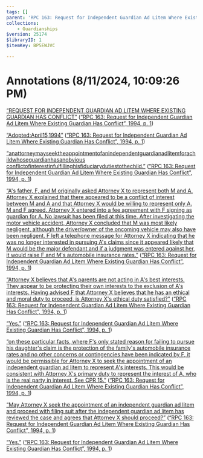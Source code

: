 ```yaml
---
tags: []
parent: 'RPC 163: Request for Independent Guardian Ad Litem Where Existing Guardian Has Conflict'
collections:
    - Guardianships
$version: 25174
$libraryID: 1
$itemKey: BP5EWJVC

---
```

# Annotations (8/11/2024, 10:09:26 PM)

<span class="highlight" data-annotation="%7B%22attachmentURI%22%3A%22http%3A%2F%2Fzotero.org%2Fusers%2F21885%2Fitems%2FJNU4GVS8%22%2C%22annotationKey%22%3A%229WTBQV2K%22%2C%22color%22%3A%22%23fced8c%22%2C%22pageLabel%22%3A%221%22%2C%22position%22%3A%7B%22pageIndex%22%3A0%2C%22rects%22%3A%5B%5B41.351%2C640.167%2C497.602%2C658.647%5D%2C%5B41.186%2C616.917%2C322.143%2C635.397%5D%5D%7D%2C%22citationItem%22%3A%7B%22uris%22%3A%5B%22http%3A%2F%2Fzotero.org%2Fusers%2F21885%2Fitems%2FWJXDNE69%22%5D%2C%22locator%22%3A%221%22%7D%7D" ztype="zhighlight"><a href="zotero://open-pdf/library/items/JNU4GVS8?page=1&#x26;annotation=9WTBQV2K">“REQUEST FOR INDEPENDENT GUARDIAN AD LITEM WHERE EXISTING GUARDIAN HAS CONFLICT”</a></span> <span class="citation" data-citation="%7B%22citationItems%22%3A%5B%7B%22uris%22%3A%5B%22http%3A%2F%2Fzotero.org%2Fusers%2F21885%2Fitems%2FWJXDNE69%22%5D%2C%22locator%22%3A%221%22%7D%5D%2C%22properties%22%3A%7B%7D%7D" ztype="zcitation">(<span class="citation-item"><a href="zotero://select/library/items/WJXDNE69"><a href="zotero://select/library/items/WJXDNE69">“RPC 163: Request for Independent Guardian Ad Litem Where Existing Guardian Has Conflict”, 1994, p. 1</a></a></span>)</span>

<span class="highlight" data-annotation="%7B%22attachmentURI%22%3A%22http%3A%2F%2Fzotero.org%2Fusers%2F21885%2Fitems%2FJNU4GVS8%22%2C%22annotationKey%22%3A%22XMKSIBJI%22%2C%22color%22%3A%22%23fced8c%22%2C%22pageLabel%22%3A%221%22%2C%22position%22%3A%7B%22pageIndex%22%3A0%2C%22rects%22%3A%5B%5B38.112%2C592.416%2C129.831%2C607.707%5D%5D%7D%2C%22citationItem%22%3A%7B%22uris%22%3A%5B%22http%3A%2F%2Fzotero.org%2Fusers%2F21885%2Fitems%2FWJXDNE69%22%5D%2C%22locator%22%3A%221%22%7D%7D" ztype="zhighlight"><a href="zotero://open-pdf/library/items/JNU4GVS8?page=1&#x26;annotation=XMKSIBJI">“Adopted:April15,1994”</a></span> <span class="citation" data-citation="%7B%22citationItems%22%3A%5B%7B%22uris%22%3A%5B%22http%3A%2F%2Fzotero.org%2Fusers%2F21885%2Fitems%2FWJXDNE69%22%5D%2C%22locator%22%3A%221%22%7D%5D%2C%22properties%22%3A%7B%7D%7D" ztype="zcitation">(<span class="citation-item"><a href="zotero://select/library/items/WJXDNE69"><a href="zotero://select/library/items/WJXDNE69">“RPC 163: Request for Independent Guardian Ad Litem Where Existing Guardian Has Conflict”, 1994, p. 1</a></a></span>)</span>

<span class="highlight" data-annotation="%7B%22attachmentURI%22%3A%22http%3A%2F%2Fzotero.org%2Fusers%2F21885%2Fitems%2FJNU4GVS8%22%2C%22annotationKey%22%3A%22CALZXFCW%22%2C%22color%22%3A%22%23fced8c%22%2C%22pageLabel%22%3A%221%22%2C%22position%22%3A%7B%22pageIndex%22%3A0%2C%22rects%22%3A%5B%5B111.597%2C566.166%2C572.026%2C581.457%5D%2C%5B569.29%2C566.166%2C573.112%2C581.457%5D%2C%5B40.049%2C553.416%2C281.056%2C568.707%5D%5D%7D%2C%22citationItem%22%3A%7B%22uris%22%3A%5B%22http%3A%2F%2Fzotero.org%2Fusers%2F21885%2Fitems%2FWJXDNE69%22%5D%2C%22locator%22%3A%221%22%7D%7D" ztype="zhighlight"><a href="zotero://open-pdf/library/items/JNU4GVS8?page=1&#x26;annotation=CALZXFCW">“anattorneymayseektheappointmentofanindependentguardianadlitemforachildwhoseguardianhasanobvious conflictofinterestinfulfillinghisfiduciarydutiestothechild.”</a></span> <span class="citation" data-citation="%7B%22citationItems%22%3A%5B%7B%22uris%22%3A%5B%22http%3A%2F%2Fzotero.org%2Fusers%2F21885%2Fitems%2FWJXDNE69%22%5D%2C%22locator%22%3A%221%22%7D%5D%2C%22properties%22%3A%7B%7D%7D" ztype="zcitation">(<span class="citation-item"><a href="zotero://select/library/items/WJXDNE69"><a href="zotero://select/library/items/WJXDNE69">“RPC 163: Request for Independent Guardian Ad Litem Where Existing Guardian Has Conflict”, 1994, p. 1</a></a></span>)</span>

<span class="highlight" data-annotation="%7B%22attachmentURI%22%3A%22http%3A%2F%2Fzotero.org%2Fusers%2F21885%2Fitems%2FJNU4GVS8%22%2C%22annotationKey%22%3A%22A6LLLJFD%22%2C%22color%22%3A%22%23fced8c%22%2C%22pageLabel%22%3A%221%22%2C%22position%22%3A%7B%22pageIndex%22%3A0%2C%22rects%22%3A%5B%5B183.996%2C473.166%2C563.04%2C488.457%5D%2C%5B51.318%2C460.416%2C556.839%2C475.707%5D%2C%5B51.543%2C447.666%2C78.201%2C462.957%5D%2C%5B514.311%2C447.666%2C536.487%2C462.957%5D%2C%5B51.48%2C434.916%2C554.391%2C450.207%5D%2C%5B51.57%2C422.166%2C238.716%2C437.457%5D%2C%5B239.022%2C422.166%2C566.064%2C437.457%5D%2C%5B51.48%2C409.416%2C549.432%2C424.707%5D%2C%5B51.219%2C395.916%2C244.107%2C411.207%5D%5D%7D%2C%22citationItem%22%3A%7B%22uris%22%3A%5B%22http%3A%2F%2Fzotero.org%2Fusers%2F21885%2Fitems%2FWJXDNE69%22%5D%2C%22locator%22%3A%221%22%7D%7D" ztype="zhighlight"><a href="zotero://open-pdf/library/items/JNU4GVS8?page=1&#x26;annotation=A6LLLJFD">“A's father, F, and M originally asked Attorney X to represent both M and A. Attorney X explained that there appeared to be a conflict of interest between M and A and that Attorney X would be willing to represent only A. M and F agreed. Attorney X entered into a fee agreement with F signing as guardian for A. No lawsuit has been filed at this time. After investigating the motor vehicle accident, Attorney X concluded that M was most likely negligent, although the driver/owner of the oncoming vehicle may also have been negligent. F left a telephone message for Attorney X indicating that he was no longer interested in pursuing A's claims since it appeared likely that M would be the major defendant and if a judgment was entered against her, it would raise F and M's automobile insurance rates.”</a></span> <span class="citation" data-citation="%7B%22citationItems%22%3A%5B%7B%22uris%22%3A%5B%22http%3A%2F%2Fzotero.org%2Fusers%2F21885%2Fitems%2FWJXDNE69%22%5D%2C%22locator%22%3A%221%22%7D%5D%2C%22properties%22%3A%7B%7D%7D" ztype="zcitation">(<span class="citation-item"><a href="zotero://select/library/items/WJXDNE69"><a href="zotero://select/library/items/WJXDNE69">“RPC 163: Request for Independent Guardian Ad Litem Where Existing Guardian Has Conflict”, 1994, p. 1</a></a></span>)</span>

<span class="highlight" data-annotation="%7B%22attachmentURI%22%3A%22http%3A%2F%2Fzotero.org%2Fusers%2F21885%2Fitems%2FJNU4GVS8%22%2C%22annotationKey%22%3A%22KS6JIBSB%22%2C%22color%22%3A%22%23fced8c%22%2C%22pageLabel%22%3A%221%22%2C%22position%22%3A%7B%22pageIndex%22%3A0%2C%22rects%22%3A%5B%5B470.736%2C357.666%2C566.28%2C372.957%5D%2C%5B51.129%2C344.916%2C542.34%2C360.207%5D%2C%5B51.552%2C332.166%2C549.594%2C347.457%5D%5D%7D%2C%22citationItem%22%3A%7B%22uris%22%3A%5B%22http%3A%2F%2Fzotero.org%2Fusers%2F21885%2Fitems%2FWJXDNE69%22%5D%2C%22locator%22%3A%221%22%7D%7D" ztype="zhighlight"><a href="zotero://open-pdf/library/items/JNU4GVS8?page=1&#x26;annotation=KS6JIBSB">“Attorney X believes that A's parents are not acting in A's best interests. They appear to be protecting their own interests to the exclusion of A's interests. Having advised F that Attorney X believes that he has an ethical and moral duty to proceed, is Attorney X's ethical duty satisfied?”</a></span> <span class="citation" data-citation="%7B%22citationItems%22%3A%5B%7B%22uris%22%3A%5B%22http%3A%2F%2Fzotero.org%2Fusers%2F21885%2Fitems%2FWJXDNE69%22%5D%2C%22locator%22%3A%221%22%7D%5D%2C%22properties%22%3A%7B%7D%7D" ztype="zcitation">(<span class="citation-item"><a href="zotero://select/library/items/WJXDNE69"><a href="zotero://select/library/items/WJXDNE69">“RPC 163: Request for Independent Guardian Ad Litem Where Existing Guardian Has Conflict”, 1994, p. 1</a></a></span>)</span>

<span class="highlight" data-annotation="%7B%22attachmentURI%22%3A%22http%3A%2F%2Fzotero.org%2Fusers%2F21885%2Fitems%2FJNU4GVS8%22%2C%22annotationKey%22%3A%22NPP8645N%22%2C%22color%22%3A%22%23fced8c%22%2C%22pageLabel%22%3A%221%22%2C%22position%22%3A%7B%22pageIndex%22%3A0%2C%22rects%22%3A%5B%5B51.12%2C301.401%2C65.34%2C307.674%5D%5D%7D%2C%22citationItem%22%3A%7B%22uris%22%3A%5B%22http%3A%2F%2Fzotero.org%2Fusers%2F21885%2Fitems%2FWJXDNE69%22%5D%2C%22locator%22%3A%221%22%7D%7D" ztype="zhighlight"><a href="zotero://open-pdf/library/items/JNU4GVS8?page=1&#x26;annotation=NPP8645N">“Yes.”</a></span> <span class="citation" data-citation="%7B%22citationItems%22%3A%5B%7B%22uris%22%3A%5B%22http%3A%2F%2Fzotero.org%2Fusers%2F21885%2Fitems%2FWJXDNE69%22%5D%2C%22locator%22%3A%221%22%7D%5D%2C%22properties%22%3A%7B%7D%7D" ztype="zcitation">(<span class="citation-item"><a href="zotero://select/library/items/WJXDNE69"><a href="zotero://select/library/items/WJXDNE69">“RPC 163: Request for Independent Guardian Ad Litem Where Existing Guardian Has Conflict”, 1994, p. 1</a></a></span>)</span>

<span class="highlight" data-annotation="%7B%22attachmentURI%22%3A%22http%3A%2F%2Fzotero.org%2Fusers%2F21885%2Fitems%2FJNU4GVS8%22%2C%22annotationKey%22%3A%22QSRA2ZTG%22%2C%22color%22%3A%22%23fced8c%22%2C%22pageLabel%22%3A%221%22%2C%22position%22%3A%7B%22pageIndex%22%3A0%2C%22rects%22%3A%5B%5B107.482%2C295.416%2C562.684%2C310.707%5D%2C%5B51.498%2C282.666%2C547.632%2C297.957%5D%2C%5B51.129%2C269.916%2C551.628%2C285.207%5D%2C%5B51.129%2C257.166%2C441.319%2C272.457%5D%5D%7D%2C%22citationItem%22%3A%7B%22uris%22%3A%5B%22http%3A%2F%2Fzotero.org%2Fusers%2F21885%2Fitems%2FWJXDNE69%22%5D%2C%22locator%22%3A%221%22%7D%7D" ztype="zhighlight"><a href="zotero://open-pdf/library/items/JNU4GVS8?page=1&#x26;annotation=QSRA2ZTG">“on these particular facts, where F's only stated reason for failing to pursue his daughter's claim is the protection of the family's automobile insurance rates and no other concerns or contingencies have been indicated by F, it would be permissible for Attorney X to seek the appointment of an independent guardian ad litem to represent A's interests. This would be consistent with Attorney X's primary duty to represent the interest of A, who is the real party in interest. See CPR 15.”</a></span> <span class="citation" data-citation="%7B%22citationItems%22%3A%5B%7B%22uris%22%3A%5B%22http%3A%2F%2Fzotero.org%2Fusers%2F21885%2Fitems%2FWJXDNE69%22%5D%2C%22locator%22%3A%221%22%7D%5D%2C%22properties%22%3A%7B%7D%7D" ztype="zcitation">(<span class="citation-item"><a href="zotero://select/library/items/WJXDNE69"><a href="zotero://select/library/items/WJXDNE69">“RPC 163: Request for Independent Guardian Ad Litem Where Existing Guardian Has Conflict”, 1994, p. 1</a></a></span>)</span>

<span class="highlight" data-annotation="%7B%22attachmentURI%22%3A%22http%3A%2F%2Fzotero.org%2Fusers%2F21885%2Fitems%2FJNU4GVS8%22%2C%22annotationKey%22%3A%22TXW8G9LK%22%2C%22color%22%3A%22%23fced8c%22%2C%22pageLabel%22%3A%221%22%2C%22position%22%3A%7B%22pageIndex%22%3A0%2C%22rects%22%3A%5B%5B51.561%2C221.166%2C537.012%2C236.457%5D%2C%5B51.381%2C208.416%2C374.94%2C223.707%5D%5D%7D%2C%22citationItem%22%3A%7B%22uris%22%3A%5B%22http%3A%2F%2Fzotero.org%2Fusers%2F21885%2Fitems%2FWJXDNE69%22%5D%2C%22locator%22%3A%221%22%7D%7D" ztype="zhighlight"><a href="zotero://open-pdf/library/items/JNU4GVS8?page=1&#x26;annotation=TXW8G9LK">“May Attorney X seek the appointment of an independent guardian ad litem and proceed with filing suit after the independent guardian ad litem has reviewed the case and agrees that Attorney X should proceed?”</a></span> <span class="citation" data-citation="%7B%22citationItems%22%3A%5B%7B%22uris%22%3A%5B%22http%3A%2F%2Fzotero.org%2Fusers%2F21885%2Fitems%2FWJXDNE69%22%5D%2C%22locator%22%3A%221%22%7D%5D%2C%22properties%22%3A%7B%7D%7D" ztype="zcitation">(<span class="citation-item"><a href="zotero://select/library/items/WJXDNE69"><a href="zotero://select/library/items/WJXDNE69">“RPC 163: Request for Independent Guardian Ad Litem Where Existing Guardian Has Conflict”, 1994, p. 1</a></a></span>)</span>

<span class="highlight" data-annotation="%7B%22attachmentURI%22%3A%22http%3A%2F%2Fzotero.org%2Fusers%2F21885%2Fitems%2FJNU4GVS8%22%2C%22annotationKey%22%3A%22M7SN8E4C%22%2C%22color%22%3A%22%23fced8c%22%2C%22pageLabel%22%3A%221%22%2C%22position%22%3A%7B%22pageIndex%22%3A0%2C%22rects%22%3A%5B%5B51.12%2C171.666%2C65.34%2C186.957%5D%5D%7D%2C%22citationItem%22%3A%7B%22uris%22%3A%5B%22http%3A%2F%2Fzotero.org%2Fusers%2F21885%2Fitems%2FWJXDNE69%22%5D%2C%22locator%22%3A%221%22%7D%7D" ztype="zhighlight"><a href="zotero://open-pdf/library/items/JNU4GVS8?page=1&#x26;annotation=M7SN8E4C">“Yes.”</a></span> <span class="citation" data-citation="%7B%22citationItems%22%3A%5B%7B%22uris%22%3A%5B%22http%3A%2F%2Fzotero.org%2Fusers%2F21885%2Fitems%2FWJXDNE69%22%5D%2C%22locator%22%3A%221%22%7D%5D%2C%22properties%22%3A%7B%7D%7D" ztype="zcitation">(<span class="citation-item"><a href="zotero://select/library/items/WJXDNE69"><a href="zotero://select/library/items/WJXDNE69">“RPC 163: Request for Independent Guardian Ad Litem Where Existing Guardian Has Conflict”, 1994, p. 1</a></a></span>)</span>
